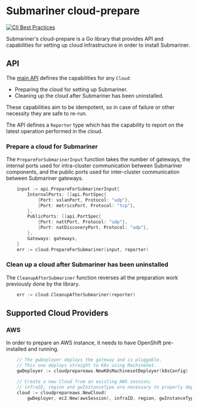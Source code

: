 # Submariner cloud-prepare

<!-- markdownlint-disable line-length -->
[![CII Best Practices](https://bestpractices.coreinfrastructure.org/projects/4865/badge)](https://bestpractices.coreinfrastructure.org/projects/4865)
<!-- markdownlint-enable line-length -->

Submariner's cloud-prepare is a Go library that provides API and capabilities for setting up cloud infrastructure in order to install
Submariner.

## API

The [main API](https://github.com/submariner-io/cloud-prepare/blob/devel/pkg/api/api.go) defines the capabilities for any `Cloud`:

* Preparing the cloud for setting up Submariner.
* Cleaning up the cloud after Submariner has been uninstalled.

These capabilities aim to be idempotent, so in case of failure or other necessity they are safe to re-run.

The API defines a `Reporter` type which has the capability to report on the latest operation performed in the cloud.

### Prepare a cloud for Submariner

The `PrepareForSubmarinerInput` function takes the number of gateways, the internal ports used for intra-cluster communication between
Submariner components, and the public ports used for inter-cluster communication between Submariner gateways.

```go
	input := api.PrepareForSubmarinerInput{
		InternalPorts: []api.PortSpec{
			{Port: vxlanPort, Protocol: "udp"},
			{Port: metricsPort, Protocol: "tcp"},
		},
		PublicPorts: []api.PortSpec{
			{Port: nattPort, Protocol: "udp"},
			{Port: natDiscoveryPort, Protocol: "udp"},
		},
		Gateways: gateways,
	}
	err := cloud.PrepareForSubmariner(input, reporter)

```

### Clean up a cloud after Submariner has been uninstalled

The `CleanupAfterSubmariner` function reverses all the preparation work previously done by the library.

```go
	err := cloud.CleanupAfterSubmariner(reporter)
```

## Supported Cloud Providers

### AWS

In order to prepare an AWS instance, it needs to have OpenShift pre-installed and running.

```go
	// The gwDeployer deploys the gateway and is pluggable.
	// This one deploys straight to K8s using MachineSet.
	gwDeployer := cloudprepareaws.NewK8sMachinesetDeployer(k8sConfig)

	// Create a new Cloud from an existing AWS session;
	// infraID, region and gwInstanceType are necessary to properly deploy on AWS.
	cloud := cloudprepareaws.NewCloud(
		gwDeployer, ec2.New(awsSession), infraID, region, gwInstanceType)
```
